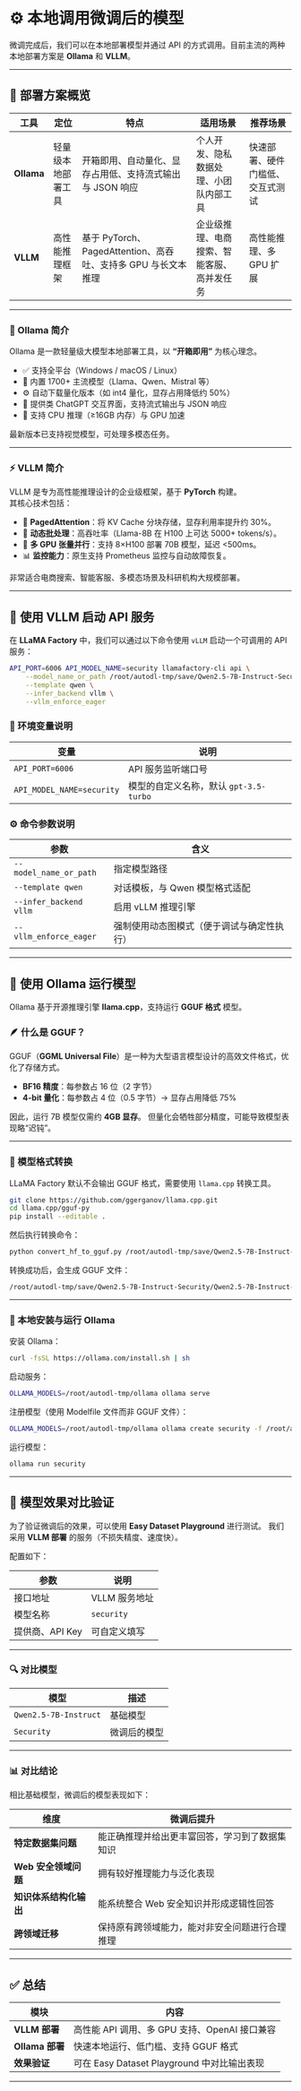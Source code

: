 # ⚙️ 本地调用微调后的模型

微调完成后，我们可以在本地部署模型并通过 API 的方式调用。目前主流的两种本地部署方案是 **Ollama** 和 **VLLM**。

---

## 🚀 部署方案概览

| 工具 | 定位 | 特点 | 适用场景 | 推荐场景 |
|------|------|------|-----------|----------|
| **Ollama** | 轻量级本地部署工具 | 开箱即用、自动量化、显存占用低、支持流式输出与 JSON 响应 | 个人开发、隐私数据处理、小团队内部工具 | 快速部署、硬件门槛低、交互式测试 |
| **VLLM** | 高性能推理框架 | 基于 PyTorch、PagedAttention、高吞吐、支持多 GPU 与长文本推理 | 企业级推理、电商搜索、智能客服、高并发任务 | 高性能推理、多 GPU 扩展 |

---

### 🧩 Ollama 简介

Ollama 是一款轻量级大模型本地部署工具，以 **“开箱即用”** 为核心理念。  

- ✅ 支持全平台（Windows / macOS / Linux）  
- 🧠 内置 1700+ 主流模型（Llama、Qwen、Mistral 等）  
- ⚙️ 自动下载量化版本（如 int4 量化，显存占用降低约 50%）  
- 💬 提供类 ChatGPT 交互界面，支持流式输出与 JSON 响应  
- 🧮 支持 CPU 推理（≥16GB 内存）与 GPU 加速  

最新版本已支持视觉模型，可处理多模态任务。

---

### ⚡ VLLM 简介

VLLM 是专为高性能推理设计的企业级框架，基于 **PyTorch** 构建。  
其核心技术包括：

- 🧠 **PagedAttention**：将 KV Cache 分块存储，显存利用率提升约 30%。  
- 🚀 **动态批处理**：高吞吐率（Llama-8B 在 H100 上可达 5000+ tokens/s）。  
- 🧩 **多 GPU 张量并行**：支持 8×H100 部署 70B 模型，延迟 <500ms。  
- 📊 **监控能力**：原生支持 Prometheus 监控与自动故障恢复。  

非常适合电商搜索、智能客服、多模态场景及科研机构大规模部署。

---

## 🔧 使用 VLLM 启动 API 服务

在 **LLaMA Factory** 中，我们可以通过以下命令使用 `vLLM` 启动一个可调用的 API 服务：

```bash
API_PORT=6006 API_MODEL_NAME=security llamafactory-cli api \
    --model_name_or_path /root/autodl-tmp/save/Qwen2.5-7B-Instruct-Security \
    --template qwen \
    --infer_backend vllm \
    --vllm_enforce_eager
````

### 🧱 环境变量说明

| 变量                        | 说明                          |
| ------------------------- | --------------------------- |
| `API_PORT=6006`           | API 服务监听端口号                 |
| `API_MODEL_NAME=security` | 模型的自定义名称，默认 `gpt-3.5-turbo` |

### ⚙️ 命令参数说明

| 参数                     | 含义                    |
| ---------------------- | --------------------- |
| `--model_name_or_path` | 指定模型路径                |
| `--template qwen`      | 对话模板，与 Qwen 模型格式适配    |
| `--infer_backend vllm` | 启用 vLLM 推理引擎          |
| `--vllm_enforce_eager` | 强制使用动态图模式（便于调试与确定性执行） |

---

## 🧠 使用 Ollama 运行模型

Ollama 基于开源推理引擎 **llama.cpp**，支持运行 **GGUF 格式** 模型。

### 🪶 什么是 GGUF？

GGUF（**GGML Universal File**）是一种为大型语言模型设计的高效文件格式，优化了存储方式。

* **BF16 精度**：每参数占 16 位（2 字节）
* **4-bit 量化**：每参数占 4 位（0.5 字节）→ 显存占用降低 75%

因此，运行 7B 模型仅需约 **4GB 显存**。
但量化会牺牲部分精度，可能导致模型表现略“迟钝”。

---

### 🧩 模型格式转换

LLaMA Factory 默认不会输出 GGUF 格式，需要使用 `llama.cpp` 转换工具。

```bash
git clone https://github.com/ggerganov/llama.cpp.git
cd llama.cpp/gguf-py
pip install --editable .
```

然后执行转换命令：

```bash
python convert_hf_to_gguf.py /root/autodl-tmp/save/Qwen2.5-7B-Instruct-Security --outtype q8_0
```

转换成功后，会生成 GGUF 文件：

```bash
/root/autodl-tmp/save/Qwen2.5-7B-Instruct-Security/Qwen2.5-7B-Instruct-Security-F16.gguf
```

---

### 🧱 本地安装与运行 Ollama

安装 Ollama：

```bash
curl -fsSL https://ollama.com/install.sh | sh
```

启动服务：

```bash
OLLAMA_MODELS=/root/autodl-tmp/ollama ollama serve
```

注册模型（使用 Modelfile 文件而非 GGUF 文件）：

```bash
OLLAMA_MODELS=/root/autodl-tmp/ollama ollama create security -f /root/autodl-tmp/save/Qwen2.5-7B-Instruct-Security/Modelfile
```

运行模型：

```bash
ollama run security
```

---

## 🧾 模型效果对比验证

为了验证微调后的效果，可以使用 **Easy Dataset Playground** 进行测试。
我们采用 **VLLM 部署** 的服务（不损失精度、速度快）。

配置如下：

| 参数          | 说明         |
| ----------- | ---------- |
| 接口地址        | VLLM 服务地址  |
| 模型名称        | `security` |
| 提供商、API Key | 可自定义填写     |

---

### 🔍 对比模型

| 模型                    | 描述     |
| --------------------- | ------ |
| `Qwen2.5-7B-Instruct` | 基础模型   |
| `Security`            | 微调后的模型 |

---

### 📊 对比结论

相比基础模型，微调后的模型表现如下：

| 维度                   | 微调后提升                   |
| -------------------- | ----------------------- |
| **特定数据集问题**          | 能正确推理并给出更丰富回答，学习到了数据集知识 |
| **Web 安全领域问题** | 拥有较好推理能力与泛化表现           |
| **知识体系结构化输出**        | 能系统整合 Web 安全知识并形成逻辑性回答  |
| **跨领域迁移**            | 保持原有跨领域能力，能对非安全问题进行合理推理 |

---

## ✅ 总结

| 模块            | 内容                                 |
| ------------- | ---------------------------------- |
| **VLLM 部署**   | 高性能 API 调用、多 GPU 支持、OpenAI 接口兼容    |
| **Ollama 部署** | 快速本地运行、低门槛、支持 GGUF 格式              |
| **效果验证**      | 可在 Easy Dataset Playground 中对比输出表现 |

---
